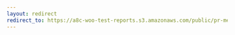 ```yaml
---
layout: redirect
redirect_to: https://a8c-woo-test-reports.s3.amazonaws.com/public/pr-merge/45546/e2e/index.html
---
```

